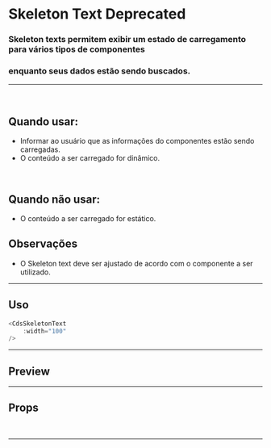 # Skeleton Text <Badge type="danger">Deprecated</Badge>

### Skeleton texts permitem exibir um estado de carregamento para vários tipos de componentes
### enquanto seus dados estão sendo buscados.
---
<br />

## Quando usar:
- Informar ao usuário que as informações do componentes estão sendo carregadas.
- O conteúdo a ser carregado for dinâmico.

<br />

## Quando não usar:
- O conteúdo a ser carregado for estático.

## Observações
- O Skeleton text deve ser ajustado de acordo com o componente a ser utilizado.

---

## Uso

```js
<CdsSkeletonText
	:width="100"
/>
```

---

## Preview

<PreviewBuilder
	:component="CdsSkeletonText"
  :width="100"
/>

---

## Props

<APITable
	name="SkeletonText"
	section="props"
/>
<br />


---


<script setup>
import CdsSkeletonText from '@/components/SkeletonText.vue';
</script>
